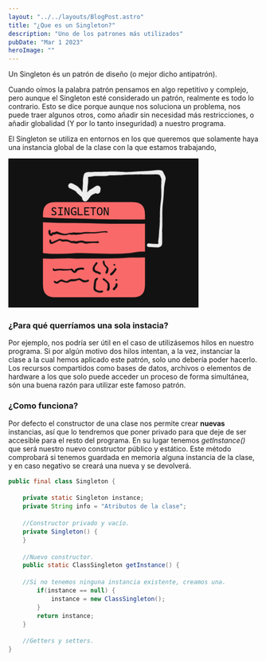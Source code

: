 ```yaml
---
layout: "../../layouts/BlogPost.astro"
title: "¿Que es un Singleton?"
description: "Uno de los patrones más utilizados"
pubDate: "Mar 1 2023"
heroImage: ""
---
```


Un Singleton és un patrón de diseño (o mejor dicho antipatrón).

Cuando oímos la palabra patrón pensamos en algo repetitivo y complejo, pero aunque el Singleton esté considerado un patrón, realmente es todo lo contrario. Esto se dice porque aunque nos soluciona un problema, nos puede traer algunos otros, como añadir sin necesidad más restricciones, o añadir globalidad (Y por lo tanto inseguridad) a nuestro programa.

El Singleton se utiliza en entornos en los que queremos que solamente haya una instancia global de la clase con la que estamos trabajando,

![Singleton](../../../public/singleton.png "Singleton")

### ¿Para qué querríamos una sola instacia?
Por ejemplo, nos podría ser útil en el caso de utilizásemos hilos en nuestro programa. Si por algún motivo dos hilos intentan, a la vez, instanciar la clase a la cual hemos aplicado este patrón, solo uno debería poder hacerlo.
Los recursos compartidos como bases de datos, archivos o elementos de hardware a los que solo puede acceder un proceso de forma simultánea,  són una buena razón para utilizar este famoso patrón.


### ¿Como funciona?
Por defecto el constructor de una clase nos permite crear __nuevas__ instancias, así que lo tendremos que poner privado para que deje de ser accesible para el resto del programa. En su lugar tenemos *getInstance()* que será nuestro nuevo constructor público y estático.
Este método comprobará si tenemos guardada en memoria alguna instancia de la clase, y en caso negativo se creará una nueva y se devolverá.

```java
public final class Singleton {
	
    private static Singleton instance;
    private String info = "Atributos de la clase";
    
  	//Constructor privado y vacío.
    private Singleton() {        
    }
    
	//Nuevo constructor.
    public static ClassSingleton getInstance() {

	//Si no tenemos ninguna instancia existente, creamos una.
        if(instance == null) {
            instance = new ClassSingleton();
        }
        return instance;
    }

    //Getters y setters.
}
```

